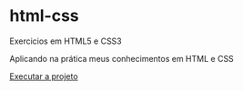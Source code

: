 # html-css
 Exercicios em HTML5 e CSS3

Aplicando na prática meus conhecimentos em HTML e CSS

<a href="https://carloseduardoinacio.github.io/html-css/exercicios/projeto-desafio10/android.html">Executar a projeto</a>